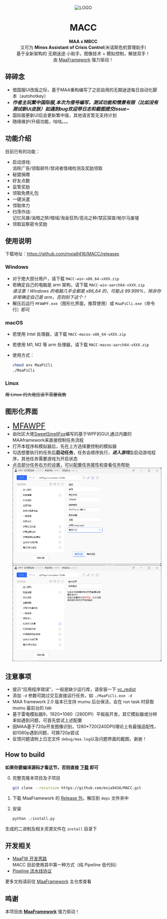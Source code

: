 <!-- markdownlint-disable MD033 MD041 -->
<p align="center">
  <img alt="LOGO" src="logo.ico" width="256" height="256" />
</p>

<div align="center">

# MACC

**MAA x MBCC**  
又可为 **Minos Assistant of Crisis Control**(米诺斯危机管理助手)  
基于全新架构的 无期迷途 小助手。图像技术 + 模拟控制，解放双手！  
由 [MaaFramework](https://github.com/MaaXYZ/MaaFramework) 强力驱动！
</div>

## 碎碎念

- 借国服UI改版之际，基于MAA重构编写了之前自用的无期迷途每日自动化脚本（autohotkey）
- ***<span style="font-size:15px;">作者主玩繁中国际服,本次为借号编写，测试功能和情景有限（比如没有测试新UI皮肤）如遇到bug欢迎带日志和截图提交issue~ </span>***
- 国际服更新UI后会更新繁中版，其他语言暂无支持计划
- 随缘维护/升级功能，咕咕。。。

## 功能介绍

目前已有的功能：

- 启动游戏:<br>消除广告/领取邮件/禁闭者情绪检测及奖励领取
- 秘盟捐赠
- 好友点数
- 监管奖励
- 领取免费礼包
- 一键派遣
- 领取体力
- 扫荡作战:<br> 记忆风暴/浊暗之阱/暗域/淘金狂热/恶兆之种/禁区探查/帕尔马废墟
- 领取监察密令奖励

## 使用说明

下载地址：<https://github.com/mxia9416/MACC/releases>

### Windows

- 对于绝大部分用户，请下载 `MACC-win-x86_64-vXXX.zip`
- 若确定自己的电脑是 arm 架构，请下载 `MACC-win-aarch64-vXXX.zip`  
  _请注意！Windows 的电脑几乎全都是 x86_64 的，可能占 99.999%，除非你非常确定自己是 arm，否则别下这个！_
- 解压后运行 `MFAWPF.exe`（图形化界面，推荐使用）或 `MaaPiCli.exe`（命令行）即可

### macOS

- 若使用 Intel 处理器，请下载 `MACC-macos-x86_64-vXXX.zip`
- 若使用 M1, M2 等 arm 处理器，请下载 `MACC-macos-aarch64-vXXX.zip`
- 使用方式：

  ```bash
  chmod a+x MaaPiCli
  ./MaaPiCli
  ```

### Linux

~~用 Linux 的大佬应该不需要我教~~

## 图形化界面

- <span style="font-size:25px;">[MFAWPF](https://github.com/SweetSmellFox/MFAWPF)</span>  
- 由社区大佬[SweetSmellFox](https://github.com/SweetSmellFox)编写的基于WPF的GUI,通过内置的MAAframework来直接控制任务流程  
- 打开本程序和模拟器后，先在上方选择要控制的模拟器  
- 勾选想要执行的任务后**启动任务**，任务会顺序执行，***进入游戏***会启动游戏程序，其他任务需要游戏为开启状态  
- 点击部分任务右方的设置，可以配置任务属性和查看任务帮助
![alt text](GUI.png)
![alt text](GUI-2.png)

## 注意事项

- 提示“应用程序错误”，一般是缺少运行库，请安装一下 [vc_redist](https://aka.ms/vs/17/release/vc_redist.x64.exe)
- 添加 `-d` 参数可跳过交互直接运行任务，如 `./MaaPiCli.exe -d`
- MAA framework 2.0 版本已支持 mumu 后台保活，会在 run task 时获取 mumu 最前台的 tab
- 基于雷电模拟器9，1920*1080（280DPI）平板版开发，其它模拟器或分辨率如遇到问题，可首先尝试上述配置
- 因MAA基于720p开发图像识别，1280*720(240DPI)理论上有最强适配性，如1080p遇到问题，可换720p尝试
- 反馈问题请附上日志文件 `debug/maa.log`以及问题界面的截图，谢谢！

## How to build

**如果你要编译源码才看这节，否则直接 [下载](https://github.com/mxia9416/MACC/releases) 即可**

0. 完整克隆本项目及子项目

    ```bash
    git clone --recursive https://github.com/mxia9416/MACC.git
    ```

1. 下载 MaaFramework 的 [Release 包](https://github.com/MaaXYZ/MaaFramework/releases)，解压到 `deps` 文件夹中
2. 安装

    ```python
    python ./install.py
    ```

生成的二进制及相关资源文件在 `install` 目录下

## 开发相关

- [MaaFW 开发思路](https://github.com/MaaXYZ/MaaFramework/blob/main/docs/zh_cn/1.1-%E5%BF%AB%E9%80%9F%E5%BC%80%E5%A7%8B.md#%E5%BC%80%E5%8F%91%E6%80%9D%E8%B7%AF)  
  MACC 目前使用其中第一种方式（纯 Pipeline 低代码）
- [Pipeline 流水线协议](https://github.com/MaaXYZ/MaaFramework/blob/main/docs/zh_cn/3.1-%E4%BB%BB%E5%8A%A1%E6%B5%81%E6%B0%B4%E7%BA%BF%E5%8D%8F%E8%AE%AE.md)

更多文档请前往 [MaaFramework](https://github.com/MaaXYZ/MaaFramework) 主仓库查看

## 鸣谢

本项目由 **[MaaFramework](https://github.com/MaaXYZ/MaaFramework)** 强力驱动！ 
